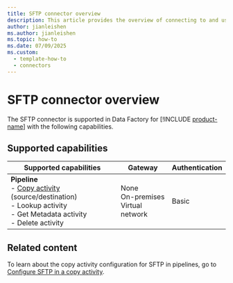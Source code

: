 ```yaml
---
title: SFTP connector overview
description: This article provides the overview of connecting to and using SFTP data in Data Factory.
author: jianleishen
ms.author: jianleishen
ms.topic: how-to
ms.date: 07/09/2025
ms.custom:
  - template-how-to
  - connectors
---
```


# SFTP connector overview

The SFTP connector is supported in Data Factory for [!INCLUDE [product-name](../includes/product-name.md)] with the following capabilities.

## Supported capabilities

| Supported capabilities                                                                 | Gateway                        | Authentication   |
|----------------------------------------------------------------------------------------|--------------------------------|------------------|
| **Pipeline** <br>- [Copy activity](connector-sftp-copy-activity.md) (source/destination)<br>- Lookup activity<br>- Get Metadata activity<br>- Delete activity| None<br> On-premises<br> Virtual network | Basic           |

## Related content

To learn about the copy activity configuration for SFTP in pipelines, go to [Configure SFTP in a copy activity](connector-sftp-copy-activity.md).
